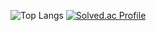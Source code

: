 ![Top Langs](https://github-readme-stats.vercel.app/api/top-langs/?username=DDUKKIJWIG&layout=compact)
[![Solved.ac Profile](http://mazassumnida.wtf/api/v2/generate_badge?boj=ddukkijwig)](https://solved.ac/ddukkijwig/)

